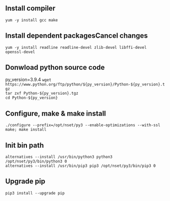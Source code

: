 ## Install compiler
`yum -y install gcc make`

## Install dependent packagesCancel changes
`yum -y install readline readline-devel zlib-devel libffi-devel openssl-devel`

## Donwload python source code
py_version=3.9.4
`wget https://www.python.org/ftp/python/${py_version}/Python-${py_version}.tgz`<br />
`tar zxf Python-${py_version}.tgz`<br />
`cd Python-${py_version}`

## Configure, make & make install
`./configure --prefix=/opt/nset/py3 --enable-optimizations --with-ssl`<br />
`make; make install`<br />

## Init bin path
`alternatives --install /usr/bin/python3 python3 /opt/nset/py3/bin/python3 0`<br />
`alternatives --install /usr/bin/pip3 pip3 /opt/nset/py3/bin/pip3 0`<br />

## Upgrade pip
`pip3 install --upgrade pip`
